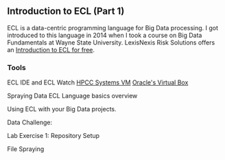 ## Introduction to ECL (Part 1)

ECL is a data-centric programming language for Big Data processing. I got introduced to this language in 2014 when I took a course on Big Data Fundamentals at Wayne State University. LexisNexis Risk Solutions offers an [Introduction to ECL for free](https://learn/lexisnexis.com).

### Tools
ECL IDE and ECL Watch
[HPCC Systems VM](http://hpccsystmes.com/download/hpcc-vm-image)
[Oracle's Virtual Box](https://www.virtualbox.com)

Spraying Data
ECL Language basics overview

Using ECL with your Big Data projects.

Data Challenge:

Lab Exercise 1: Repository Setup

File Spraying